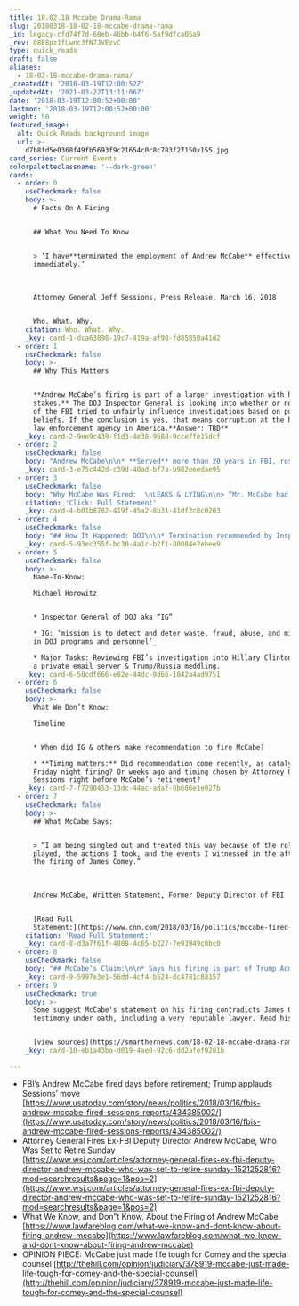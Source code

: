 ```yaml
---
title: 18.02.18 Mccabe Drama-Rama
slug: 20180318-18-02-18-mccabe-drama-rama
_id: legacy-cfd74f7d-68eb-46bb-b4f6-5af9dfca05a9
_rev: O8E8pz1fLwnc3fN7JVEzvC
type: quick_reads
draft: false
aliases:
  - 18-02-18-mccabe-drama-rama/
_createdAt: '2018-03-19T12:00:52Z'
_updatedAt: '2021-03-22T13:11:06Z'
date: '2018-03-19T12:00:52+00:00'
lastmod: '2018-03-19T12:00:52+00:00'
weight: 50
featured_image:
  alt: Quick Reads background image
  url: >-
    d7b8fd5e0368f49fb5693f9c21654c0c8c783f27150x155.jpg
card_series: Current Events
colorpaletteclassname: '--dark-green'
cards:
  - order: 0
    useCheckmark: false
    body: >-
      # Facts On A Firing


      ## What You Need To Know


      > ‘I have**terminated the employment of Andrew McCabe** effective
      immediately.’  
        
        
        
      Attorney General Jeff Sessions, Press Release, March 16, 2018


      Who. What. Why.
    citation: Who. What. Why.
    _key: card-1-dca63898-19c7-419a-af98-fd85850a41d2
  - order: 1
    useCheckmark: false
    body: >-
      ## Why This Matters


      **Andrew McCabe’s firing is part of a larger investigation with high
      stakes.** The DOJ Inspector General is looking into whether or not members
      of the FBI tried to unfairly influence investigations based on political
      beliefs. If the conclusion is yes, that means corruption at the highest
      law enforcement agency in America.**Answer: TBD**
    _key: card-2-9ee9c439-f1d3-4e38-9688-9cce7fe15dcf
  - order: 2
    useCheckmark: false
    body: "Andrew McCabe\n\n* **Served** more than 20 years in FBI, rose from street agent in NYC to Deputy Director in DC.\n* **Stepped-down** from Deputy Director position in January a\x13 allowed to stay part of FBI on terminal leave.\n* **Fired** Friday, March 16, 2018, 2 days ahead of his expected retirement on March 18th."
    _key: card-3-e75c442d-c39d-40ad-bf7a-b982eeedae95
  - order: 3
    useCheckmark: false
    body: "Why McCabe Was Fired:  \nLEAKS & LYING\n\n> “Mr. McCabe had made an unauthorized disclosure to the news media and lacked candor a\b\x12 including under oath a\b\x12 on multiple occasions.”  \n  \n  \n  \nAttorney General Jeff Sessions, Press Release, March 16, 2018\n\n[Click: Full Statement](https://www.reuters.com/article/us-usa-trump-sessions-statement/statement-by-attorney-general-on-firing-of-fbis-mccabe-idUSKCN1GT04O)"
    citation: 'Click: Full Statement'
    _key: card-4-b01b8782-419f-45a2-8b31-41df2c8c0203
  - order: 4
    useCheckmark: false
    body: "## How It Happened: DOJ\n\n* Termination recommended by Inspector General (IG appointed by President Obama).\n* Agreed by an additional DOJ members (Office of Professional Responsibility a\x13 Counsel appointed by Obama).\n* Ultimately decision up to Attorney General (President Trump appointee)."
    _key: card-5-93ec355f-bc30-4a1c-b2f1-80084e2ebee9
  - order: 5
    useCheckmark: false
    body: >-
      Name-To-Know:  

      Michael Horowitz


      * Inspector General of DOJ aka “IG”

      * IG:_‘mission is to detect and deter waste, fraud, abuse, and misconduct
      in DOJ programs and personnel’_

      * Major Tasks: Reviewing FBI’s investigation into Hillary Clinton’s use of
      a private email server & Trump/Russia meddling.
    _key: card-6-50cdf666-e82e-44dc-9d66-1042a4ad9751
  - order: 6
    useCheckmark: false
    body: >-
      What We Don’t Know:  

      Timeline


      * When did IG & others make recommendation to fire McCabe?

      * **Timing matters:** Did recommendation come recently, as catalyst behind
      Friday night firing? Or weeks ago and timing chosen by Attorney General
      Sessions right before McCabe’s retirement?
    _key: card-7-f7290453-13dc-44ac-adaf-0b606e1e027b
  - order: 7
    useCheckmark: false
    body: >-
      ## What McCabe Says:


      > “I am being singled out and treated this way because of the role I
      played, the actions I took, and the events I witnessed in the aftermath of
      the firing of James Comey.”  
        
        
        
      Andrew McCabe, Written Statement, Former Deputy Director of FBI


      [Read Full
      Statement:](https://www.cnn.com/2018/03/16/politics/mccabe-fired-statement-fbi-deputy-director/index.html)
    citation: 'Read Full Statement:'
    _key: card-8-d3a7f61f-4808-4c65-b227-7e93949c8bc0
  - order: 8
    useCheckmark: false
    body: "## McCabe’s Claim:\n\n* Says his firing is part of Trump Administration’s “_ongoing war with FBI and special counsel investigation”_.\n* Insinuates he supports former FBI Dir James Comey claim that Pres. Trump told him to drop the investigation into Russia collusion a\x13 amongst other potentially unethical or illegal actions."
    _key: card-9-5997e3e1-56dd-4cf4-b524-dc4781c88157
  - order: 9
    useCheckmark: true
    body: >-
      Some suggest McCabe's statement on his firing contradicts James Comey's
      testimony under oath, including a very reputable lawyer. Read his op-ed:


      [view sources](https://smarthernews.com/18-02-18-mccabe-drama-rama/)
    _key: card-10-eb1a43ba-d019-4ae0-92c6-dd2afef9281b

---
```

* FBI’s Andrew McCabe fired days before retirement; Trump applauds Sessions’ move [https://www.usatoday.com/story/news/politics/2018/03/16/fbis-andrew-mccabe-fired-sessions-reports/434385002/](https://www.usatoday.com/story/news/politics/2018/03/16/fbis-andrew-mccabe-fired-sessions-reports/434385002/)
* Attorney General Fires Ex-FBI Deputy Director Andrew McCabe, Who Was Set to Retire Sunday  
[https://www.wsj.com/articles/attorney-general-fires-ex-fbi-deputy-director-andrew-mccabe-who-was-set-to-retire-sunday-1521252816?mod=searchresults&page=1&pos=2](https://www.wsj.com/articles/attorney-general-fires-ex-fbi-deputy-director-andrew-mccabe-who-was-set-to-retire-sunday-1521252816?mod=searchresults&page=1&pos=2)
* What We Know, and Don”t Know, About the Firing of Andrew McCabe [https://www.lawfareblog.com/what-we-know-and-dont-know-about-firing-andrew-mccabe](https://www.lawfareblog.com/what-we-know-and-dont-know-about-firing-andrew-mccabe)
* OPINION PIECE: McCabe just made life tough for Comey and the special counsel [http://thehill.com/opinion/judiciary/378919-mccabe-just-made-life-tough-for-comey-and-the-special-counsel](http://thehill.com/opinion/judiciary/378919-mccabe-just-made-life-tough-for-comey-and-the-special-counsel)